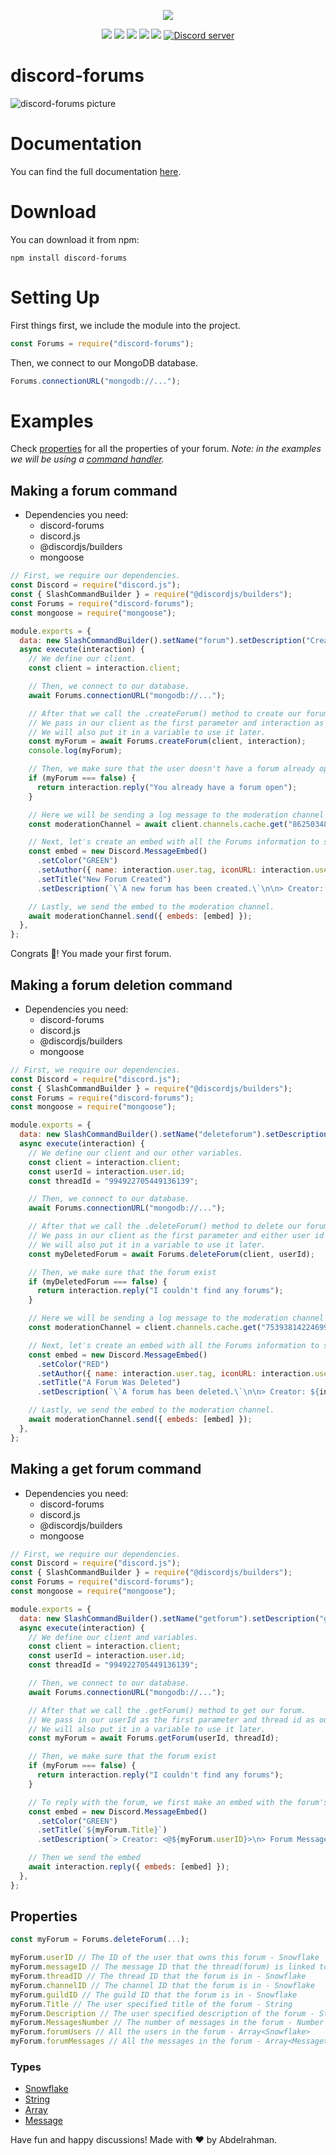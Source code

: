 <p align="center"><a href="https://nodei.co/npm/discord-forums/"><img src="https://nodei.co/npm/discord-forums.png"></a></p>
<p align="center"><img src="https://img.shields.io/npm/v/discord-forums"> <img src="https://img.shields.io/github/repo-size/Abdelrahman-Mohammad/discord-forums"> <img src="https://img.shields.io/npm/l/discord-forums"> <img src="https://img.shields.io/github/contributors/Abdelrahman-Mohammad/discord-forums"> <img src="https://img.shields.io/github/package-json/dependency-version/Abdelrahman-Mohammad/discord-forums/mongoose">
  <a href="https://discord.gg/rk7cVyk"><img src="https://discordapp.com/api/guilds/753938142246994031/widget.png" alt="Discord server"/></a></p>

# discord-forums

![discord-forums picture](https://i.ibb.co/DbV86bj/discord-forums.jpg)

# Documentation

You can find the full documentation [here]().

# Download

You can download it from npm:

```cli
npm install discord-forums
```

# Setting Up

First things first, we include the module into the project.

```js
const Forums = require("discord-forums");
```

Then, we connect to our MongoDB database.

```js
Forums.connectionURL("mongodb://...");
```

# Examples

Check [properties](https://github.com/Abdelrahman-Mohammad/discord-forums/tree/main/test#properties) for all the properties of your forum.
_Note: in the examples we will be using a [command handler](https://discordjs.guide/creating-your-bot/command-handling.html)._

## Making a forum command

- Dependencies you need:
  - discord-forums
  - discord.js
  - @discordjs/builders
  - mongoose

```js
// First, we require our dependencies.
const Discord = require("discord.js");
const { SlashCommandBuilder } = require("@discordjs/builders");
const Forums = require("discord-forums");
const mongoose = require("mongoose");

module.exports = {
  data: new SlashCommandBuilder().setName("forum").setDescription("Creates a new forum"),
  async execute(interaction) {
    // We define our client.
    const client = interaction.client;

    // Then, we connect to our database.
    await Forums.connectionURL("mongodb://...");

    // After that we call the .createForum() method to create our forum.
    // We pass in our client as the first parameter and interaction as our seccond.
    // We will also put it in a variable to use it later.
    const myForum = await Forums.createForum(client, interaction);
    console.log(myForum);

    // Then, we make sure that the user doesn't have a forum already open
    if (myForum === false) {
      return interaction.reply("You already have a forum open");
    }

    // Here we will be sending a log message to the moderation channel
    const moderationChannel = await client.channels.cache.get("862503484418687028");

    // Next, let's create an embed with all the Forums information to send
    const embed = new Discord.MessageEmbed()
      .setColor("GREEN")
      .setAuthor({ name: interaction.user.tag, iconURL: interaction.user.displayAvatarURL() })
      .setTitle("New Forum Created")
      .setDescription(`\`A new forum has been created.\`\n\n> Creator: ${interaction.member}\n> Forum ID: ${myForum.threadID}\n> Forum Title: ${myForum.Title}\n> Forum Description: ${myForum.Description}`);

    // Lastly, we send the embed to the moderation channel.
    await moderationChannel.send({ embeds: [embed] });
  },
};
```

Congrats 🥳! You made your first forum.

## Making a forum deletion command

- Dependencies you need:
  - discord-forums
  - discord.js
  - @discordjs/builders
  - mongoose

```js
// First, we require our dependencies.
const Discord = require("discord.js");
const { SlashCommandBuilder } = require("@discordjs/builders");
const Forums = require("discord-forums");
const mongoose = require("mongoose");

module.exports = {
  data: new SlashCommandBuilder().setName("deleteforum").setDescription("Deletes a forum"),
  async execute(interaction) {
    // We define our client and our other variables.
    const client = interaction.client;
    const userId = interaction.user.id;
    const threadId = "994922705449136139";

    // Then, we connect to our database.
    await Forums.connectionURL("mongodb://...");

    // After that we call the .deleteForum() method to delete our forum.
    // We pass in our client as the first parameter and either user id or thread id as our seccond, I chose user id for this one.
    // We will also put it in a variable to use it later.
    const myDeletedForum = await Forums.deleteForum(client, userId);

    // Then, we make sure that the forum exist
    if (myDeletedForum === false) {
      return interaction.reply("I couldn't find any forums");
    }

    // Here we will be sending a log message to the moderation channel
    const moderationChannel = client.channels.cache.get("753938142246994033");

    // Next, let's create an embed with all the Forums information to send
    const embed = new Discord.MessageEmbed()
      .setColor("RED")
      .setAuthor({ name: interaction.user.tag, iconURL: interaction.user.displayAvatarURL() })
      .setTitle("A Forum Was Deleted")
      .setDescription(`\`A forum has been deleted.\`\n\n> Creator: ${interaction.member}\n> Forum ID: ${myDeletedForum.threadID}\n> Forum Title: ${myDeletedForum.Title}\n> Forum Description: ${myDeletedForum.Description}`);

    // Lastly, we send the embed to the moderation channel.
    await moderationChannel.send({ embeds: [embed] });
  },
};
```

## Making a get forum command

- Dependencies you need:
  - discord-forums
  - discord.js
  - @discordjs/builders
  - mongoose

```js
// First, we require our dependencies.
const Discord = require("discord.js");
const { SlashCommandBuilder } = require("@discordjs/builders");
const Forums = require("discord-forums");
const mongoose = require("mongoose");

module.exports = {
  data: new SlashCommandBuilder().setName("getforum").setDescription("gets a forum"),
  async execute(interaction) {
    // We define our client and variables.
    const client = interaction.client;
    const userId = interaction.user.id;
    const threadId = "994922705449136139";

    // Then, we connect to our database.
    await Forums.connectionURL("mongodb://...");

    // After that we call the .getForum() method to get our forum.
    // We pass in our userId as the first parameter and thread id as our seccond, either userId or threadId will work.
    // We will also put it in a variable to use it later.
    const myForum = await Forums.getForum(userId, threadId);

    // Then, we make sure that the forum exist
    if (myForum === false) {
      return interaction.reply("I couldn't find any forums");
    }

    // To reply with the forum, we first make an embed with the forum's information
    const embed = new Discord.MessageEmbed()
      .setColor("GREEN")
      .setTitle(`${myForum.Title}`)
      .setDescription(`> Creator: <@${myForum.userID}>\n> Forum Message ID: ${myForum.messageID}\n> Forum Thread ID: ${myForum.threadID}\n> Forum Channel: <#${myForum.channelID}>\n> Forum Guild ID: ${myForum.guildID}\n> Forum Title: ${myForum.Title}\n> Forum Description: ${myForum.Description}\n> Forum Message Number: ${myForum.MessagesNumber}`);

    // Then we send the embed
    await interaction.reply({ embeds: [embed] });
  },
};
```

## Properties

```js
const myForum = Forums.deleteForum(...);

myForum.userID // The ID of the user that owns this forum - Snowflake
myForum.messageID // The message ID that the thread(forum) is linked to - Snowflake
myForum.threadID // The thread ID that the forum is in - Snowflake
myForum.channelID // The channel ID that the forum is in - Snowflake
myForum.guildID // The guild ID that the forum is in - Snowflake
myForum.Title // The user specified title of the forum - String
myForum.Description // The user specified description of the forum - String
myForum.MessagesNumber // The number of messages in the forum - Number
myForum.forumUsers // All the users in the forum - Array<Snowflake>
myForum.forumMessages // All the messages in the forum - Array<Message>
```

### Types

- [Snowflake](https://discord.js.org/#/docs/discord.js/stable/typedef/Snowflake)
- [String](https://developer.mozilla.org/en-US/docs/Web/JavaScript/Reference/Global_Objects/String)
- [Array](https://developer.mozilla.org/en-US/docs/Web/JavaScript/Reference/Global_Objects/Array)
- [Message](https://discord.js.org/#/docs/discord.js/stable/class/Message)

Have fun and happy discussions! Made with ❤ by Abdelrahman.
